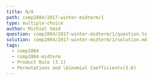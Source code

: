 ```yaml
---
title: N/A
path: comp2804/2017-winter-midterm/1
type: multiple-choice
author: Michiel Smid
question: comp2804/2017-winter-midterm/1/question.ts
solution: comp2804/2017-winter-midterm/1/solution.md
tags:
  - comp2804
  - comp2804-midterm
  - Product Rule (3.1)
  - Permutations and \binomial Coefficients(3.6)
---
```


